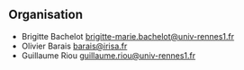 ##  Organisation

- Brigitte Bachelot <brigitte-marie.bachelot@univ-rennes1.fr>
- Olivier Barais <barais@irisa.fr>
- Guillaume Riou <guillaume.riou@univ-rennes1.fr>
